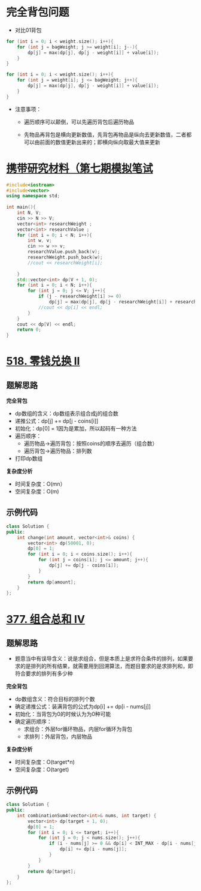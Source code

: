 # 完全背包问题

- 对比01背包

```C++
for (int i = 0; i < weight.size(); i++){
    for (int j = bagWeight; j >= weight[i]; j--){
        dp[j] = max(dp[j], dp[j - weight[i]] + value[i]);
    }
}
```

```C++
for (int i = 0; i < weight.size(); i++){
    for (int j = weight[i]; j <= bagWeight; j++){
        dp[j] = max(dp[j], dp[j - weight[i]] + value[i]);
    }
}
```

- 注意事项：

  - 遍历顺序可以颠倒，可以先遍历背包后遍历物品

  - 先物品再背包是横向更新数值，先背包再物品是纵向去更新数值，二者都可以由前面的数值更新出来的；即横向纵向取最大值来更新

    

  

# [携带研究材料（第七期模拟笔试](https://kamacoder.com/problempage.php?pid=1052)

```C++
#include<iostream>
#include<vector>
using namespace std;
 
int main(){
    int N, V;
    cin >> N >> V;
    vector<int> researchWeight ;
    vector<int> researchValue ;
    for (int i = 0; i < N; i++){
        int w, v;
        cin >> w >> v;
        researchValue.push_back(v);
        researchWeight.push_back(w);
        //cout << researchWeight[i];
         
    }
    std::vector<int> dp(V + 1, 0);
    for (int i = 0; i < N; i++){
        for (int j = 0; j <= V; j++){
            if (j - researchWeight[i] >= 0)
                dp[j] = max(dp[j], dp[j - researchWeight[i]] + researchValue[i]);
            //cout << dp[i] << endl;
        }
    }
    cout << dp[V] << endl;
    return 0;
}
```

# [518. 零钱兑换 II ](https://leetcode.cn/problems/coin-change-ii/)

## 题解思路

**完全背包**

- dp数组的含义：dp数组表示组合成j的组合数
- 递推公式：dp[j] += dp[j - coins[i]]
- 初始化：dp[0] = 1因为是累加，所以起码有一种方法
- 遍历顺序：
  - 遍历物品->遍历背包：按照coins的顺序去遍历（组合数）
  - 遍历背包->遍历物品：排列数
- 打印dp数组

**复杂度分析**

- 时间复杂度：O(mn）
- 空间复杂度：O(m)

## 示例代码

```C++
class Solution {
public:
    int change(int amount, vector<int>& coins) {
        vector<int> dp(50001, 0);
        dp[0] = 1;
        for (int i = 0; i < coins.size(); i++){
            for (int j = coins[i]; j <= amount; j++){
                dp[j] += dp[j - coins[i]]; 
            }
        }
        return dp[amount];
    }
};
```

# [377. 组合总和 Ⅳ](https://leetcode.cn/problems/combination-sum-iv/)

## 题解思路

- 题意当中有误导含义：说是求组合，但是本质上是求符合条件的排列，如果要求的是排列的所有结果，就需要用到回溯算法，而题目要求的是求排列和，即符合要求的排列有多少种

**完全背包**

- dp数组含义：符合目标的排列个数
- 确定递推公式：装满背包的公式为dp[i] += dp[i - nums[j]]
- 初始化：当背包为0的时候认为为0种可能
- 确定遍历顺序：
  - 求组合：外层for循环物品，内层for循环为背包
  - 求排列：外层背包，内层物品

**复杂度分析**

- 时间复杂度：O(target*n)
- 空间复杂度：O(target)

## 示例代码

```C++
class Solution {
public:
    int combinationSum4(vector<int>& nums, int target) {
        vector<int> dp(target + 1, 0);
        dp[0] = 1;
        for (int i = 0; i <= target; i++){
            for (int j = 0; j < nums.size(); j++){
                if (i - nums[j] >= 0 && dp[i] < INT_MAX - dp[i - nums[j]]){
                    dp[i] += dp[i - nums[j]];
                }
            }
        }
        return dp[target];
    }
};
```

